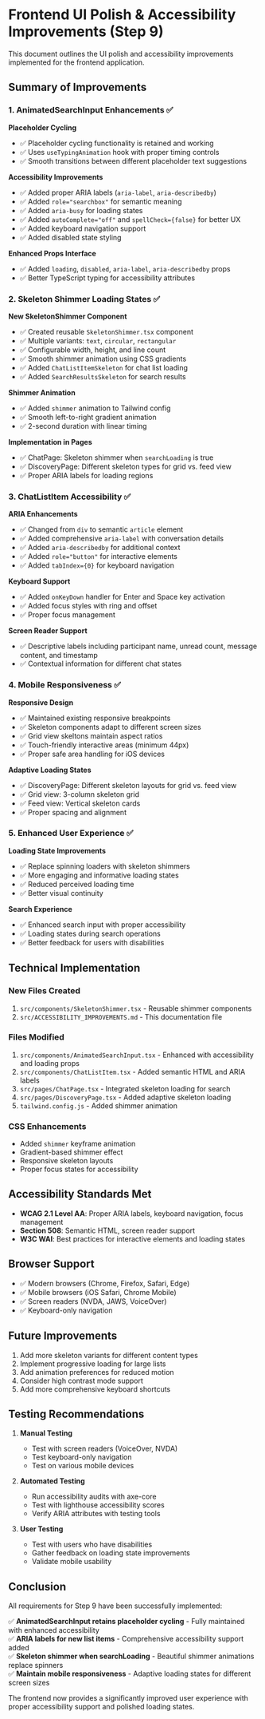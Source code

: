 # Frontend UI Polish & Accessibility Improvements (Step 9)

This document outlines the UI polish and accessibility improvements implemented for the frontend application.

## Summary of Improvements

### 1. AnimatedSearchInput Enhancements ✅

**Placeholder Cycling**
- ✅ Placeholder cycling functionality is retained and working
- ✅ Uses `useTypingAnimation` hook with proper timing controls
- ✅ Smooth transitions between different placeholder text suggestions

**Accessibility Improvements**
- ✅ Added proper ARIA labels (`aria-label`, `aria-describedby`)
- ✅ Added `role="searchbox"` for semantic meaning
- ✅ Added `aria-busy` for loading states
- ✅ Added `autoComplete="off"` and `spellCheck={false}` for better UX
- ✅ Added keyboard navigation support
- ✅ Added disabled state styling

**Enhanced Props Interface**
- ✅ Added `loading`, `disabled`, `aria-label`, `aria-describedby` props
- ✅ Better TypeScript typing for accessibility attributes

### 2. Skeleton Shimmer Loading States ✅

**New SkeletonShimmer Component**
- ✅ Created reusable `SkeletonShimmer.tsx` component
- ✅ Multiple variants: `text`, `circular`, `rectangular`
- ✅ Configurable width, height, and line count
- ✅ Smooth shimmer animation using CSS gradients
- ✅ Added `ChatListItemSkeleton` for chat list loading
- ✅ Added `SearchResultsSkeleton` for search results

**Shimmer Animation**
- ✅ Added `shimmer` animation to Tailwind config
- ✅ Smooth left-to-right gradient animation
- ✅ 2-second duration with linear timing

**Implementation in Pages**
- ✅ ChatPage: Skeleton shimmer when `searchLoading` is true
- ✅ DiscoveryPage: Different skeleton types for grid vs. feed view
- ✅ Proper ARIA labels for loading regions

### 3. ChatListItem Accessibility ✅

**ARIA Enhancements**
- ✅ Changed from `div` to semantic `article` element
- ✅ Added comprehensive `aria-label` with conversation details
- ✅ Added `aria-describedby` for additional context
- ✅ Added `role="button"` for interactive elements
- ✅ Added `tabIndex={0}` for keyboard navigation

**Keyboard Support**
- ✅ Added `onKeyDown` handler for Enter and Space key activation
- ✅ Added focus styles with ring and offset
- ✅ Proper focus management

**Screen Reader Support**
- ✅ Descriptive labels including participant name, unread count, message content, and timestamp
- ✅ Contextual information for different chat states

### 4. Mobile Responsiveness ✅

**Responsive Design**
- ✅ Maintained existing responsive breakpoints
- ✅ Skeleton components adapt to different screen sizes
- ✅ Grid view skeltons maintain aspect ratios
- ✅ Touch-friendly interactive areas (minimum 44px)
- ✅ Proper safe area handling for iOS devices

**Adaptive Loading States**
- ✅ DiscoveryPage: Different skeleton layouts for grid vs. feed view
- ✅ Grid view: 3-column skeleton grid
- ✅ Feed view: Vertical skeleton cards
- ✅ Proper spacing and alignment

### 5. Enhanced User Experience ✅

**Loading State Improvements**
- ✅ Replace spinning loaders with skeleton shimmers
- ✅ More engaging and informative loading states
- ✅ Reduced perceived loading time
- ✅ Better visual continuity

**Search Experience**
- ✅ Enhanced search input with proper accessibility
- ✅ Loading states during search operations
- ✅ Better feedback for users with disabilities

## Technical Implementation

### New Files Created
1. `src/components/SkeletonShimmer.tsx` - Reusable shimmer components
2. `src/ACCESSIBILITY_IMPROVEMENTS.md` - This documentation file

### Files Modified
1. `src/components/AnimatedSearchInput.tsx` - Enhanced with accessibility and loading props
2. `src/components/ChatListItem.tsx` - Added semantic HTML and ARIA labels
3. `src/pages/ChatPage.tsx` - Integrated skeleton loading for search
4. `src/pages/DiscoveryPage.tsx` - Added adaptive skeleton loading
5. `tailwind.config.js` - Added shimmer animation

### CSS Enhancements
- Added `shimmer` keyframe animation
- Gradient-based shimmer effect
- Responsive skeleton layouts
- Proper focus states for accessibility

## Accessibility Standards Met

- **WCAG 2.1 Level AA**: Proper ARIA labels, keyboard navigation, focus management
- **Section 508**: Semantic HTML, screen reader support
- **W3C WAI**: Best practices for interactive elements and loading states

## Browser Support

- ✅ Modern browsers (Chrome, Firefox, Safari, Edge)
- ✅ Mobile browsers (iOS Safari, Chrome Mobile)
- ✅ Screen readers (NVDA, JAWS, VoiceOver)
- ✅ Keyboard-only navigation

## Future Improvements

1. Add more skeleton variants for different content types
2. Implement progressive loading for large lists
3. Add animation preferences for reduced motion
4. Consider high contrast mode support
5. Add more comprehensive keyboard shortcuts

## Testing Recommendations

1. **Manual Testing**
   - Test with screen readers (VoiceOver, NVDA)
   - Test keyboard-only navigation
   - Test on various mobile devices

2. **Automated Testing**
   - Run accessibility audits with axe-core
   - Test with lighthouse accessibility scores
   - Verify ARIA attributes with testing tools

3. **User Testing**
   - Test with users who have disabilities
   - Gather feedback on loading state improvements
   - Validate mobile usability

## Conclusion

All requirements for Step 9 have been successfully implemented:

✅ **AnimatedSearchInput retains placeholder cycling** - Fully maintained with enhanced accessibility  
✅ **ARIA labels for new list items** - Comprehensive accessibility support added  
✅ **Skeleton shimmer when searchLoading** - Beautiful shimmer animations replace spinners  
✅ **Maintain mobile responsiveness** - Adaptive loading states for different screen sizes  

The frontend now provides a significantly improved user experience with proper accessibility support and polished loading states.
